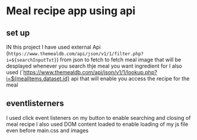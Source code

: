 # Meal recipe app using api
## set up
IN this project I have used external Api (`https://www.themealdb.com/api/json/v1/1/filter.php?i=${searchInputTxt}`) from json to fetch to fetch meal image that will be desplayed whenever you search thje meal you want ingredient for
I also used (`https://www.themealdb.com/api/json/v1/1/lookup.php?i=${mealItems.dataset.id} api that will enable you access the recipe for the meal
## eventlisterners
I used click event listeners on my button to enable searching and closing of meal recipe 
I also used DOM content loaded to enable loading of my js file even before main.css and images

